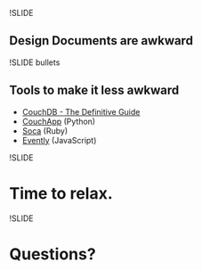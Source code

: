 !SLIDE

## Design Documents are awkward ##

!SLIDE bullets

## Tools to make it less awkward ##

* [CouchDB - The Definitive Guide](http://guide.couchdb.org/)
* [CouchApp](http://couchapp.org) (Python)
* [Soca](http://github.com/quirkey/soca) (Ruby)
* [Evently](http://github.com/jchris/evently) (JavaScript)

!SLIDE

# Time to relax. #

!SLIDE

# Questions? #
